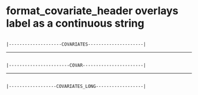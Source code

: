 # format_covariate_header overlays label as a continuous string

                                                                         |--------------------COVARIATES---------------------|                                    

---

                                                                         |-----------------------COVAR-----------------------|                                    

---

                                                                         |------------------COVARIATES_LONG------------------|                                    

